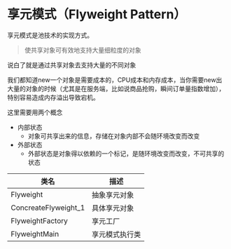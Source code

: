 # 享元模式（Flyweight Pattern）

享元模式是池技术的实现方式。

> 使共享对象可有效地支持大量细粒度的对象

说白了就是通过共享对象去支持大量的不同对象

我们都知道new一个对象是需要成本的，CPU成本和内存成本，当你需要new出大量的对象的时候（尤其是在服务端，比如说商品抢购，瞬间订单量指数增加），特别容易造成内存溢出导致宕机。

这里需要用两个概念

* 内部状态
  * 对象可共享出来的信息，存储在对象内部不会随环境改变而改变
* 外部状态
  * 外部状态是对象得以依赖的一个标记，是随环境改变而改变，不可共享的状态



| 类名                   | 描述      |
| -------------------- | ------- |
| Flyweight            | 抽象享元对象  |
| ConcreateFlyweight_1 | 具体享元对象  |
| FlyweightFactory     | 享元工厂    |
| FlyweightMain        | 享元模式执行类 |



